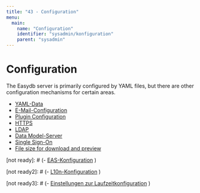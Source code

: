 ```yaml
---
title: "43 - Configuration"
menu:
  main:
    name: "Configuration"
    identifier: "sysadmin/konfiguration"
    parent: "sysadmin"
---
```

# Configuration

The Easydb server is primarily configured by YAML files, but there are other configuration mechanisms for certain areas.

- [YAML-Data](/en/sysadmin/konfiguration/yaml)
- [E-Mail-Configuration](/en/sysadmin/konfiguration/email)
- [Plugin Configuration](/en/sysadmin/konfiguration/plugin)
- [HTTPS](/en/sysadmin/konfiguration/https)
- [LDAP](/en/sysadmin/konfiguration/ldap)
- [Data Model-Server](/en/sysadmin/konfiguration/objectstore)
- [Single Sign-On](/en/sysadmin/konfiguration/sso)
- [File size for download and preview](/en/sysadmin/konfiguration/produce)




[not ready]: # (- [EAS-Konfiguration](sysadmin/konfiguration/eas)  )

[not ready2]: # (- [L10n-Konfiguration](sysadmin/konfiguration/l10n)  )

[not ready3]: # (- [Einstellungen zur Laufzeitkonfiguration](sysadmin/konfiguration/baseconfig)  )

